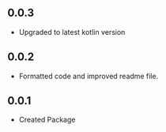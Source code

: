 ## 0.0.3

* Upgraded to latest kotlin version

## 0.0.2

* Formatted code and improved readme file.

## 0.0.1

* Created Package
